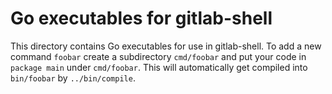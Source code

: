 # Go executables for gitlab-shell

This directory contains Go executables for use in gitlab-shell. To add
a new command `foobar` create a subdirectory `cmd/foobar` and put your
code in `package main` under `cmd/foobar`. This will automatically get
compiled into `bin/foobar` by `../bin/compile`.
